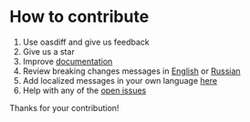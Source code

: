 # How to contribute

1. Use oasdiff and give us feedback
2. Give us a star
3. Improve [documentation](README.md)
4. Review breaking changes messages in [English](checker/localizations_src/en/messages.yaml) or [Russian](checker/localizations_src/ru/messages.yaml)
5. Add localized messages in your own language [here](checker/localizations_src)
6. Help with any of the [open issues](https://github.com/Tufin/oasdiff/issues)

Thanks for your contribution!
